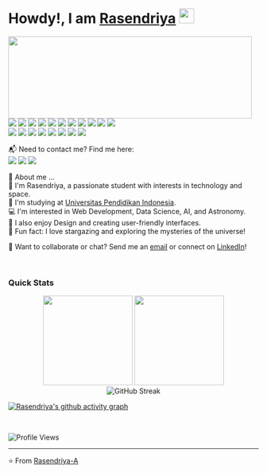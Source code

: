 <h1>Howdy!, I am <a href="https://github.com/Rasendriya-A">Rasendriya</a> <img height="30px" src="https://emojis.slackmojis.com/emojis/images/1531849430/4246/blob-sunglasses.gif?1531849430"></h1>


<p>
  <img align="left" width="490" height="165" src="https://github-readme-stats.vercel.app/api?username=Rasendriya-A&show_icons=true&hide_border=false&line_height=20&title_color=f69673&icon_color=1b93c9&show_owner=true"/>
  <p>
    <img src="https://img.shields.io/badge/-Visual%20Studio%20Code-23A9F2?style=flat-square&logo=Visual%20Studio%20Code&logoColor=white"/>
    <img src="https://img.shields.io/badge/-Github-181717?style=flat-square&logo=GitHub&logoColor=white"/>
    <img src="https://img.shields.io/badge/-Git-F44D27?style=flat-square&logo=Git&logoColor=white"/>
    <img src="https://img.shields.io/badge/-NPM-CB3837?style=flat-square&logo=NPM&logoColor=white"/>
    <img src="https://img.shields.io/badge/-Python-3776AB?style=flat-square&logo=Python&logoColor=white"/>
    <img src="https://img.shields.io/badge/-JavaScript-F7DF1E?style=flat-square&logo=JavaScript&logoColor=black"/>
    <img src="https://img.shields.io/badge/-React-61DAFB?style=flat-square&logo=React&logoColor=black"/>
    <img src="https://img.shields.io/badge/-Node.js-339933?style=flat-square&logo=Node.js&logoColor=white"/>
    <img src="https://img.shields.io/badge/-HTML5-E34F26?style=flat-square&logo=HTML5&logoColor=white"/>
    <img src="https://img.shields.io/badge/-CSS3-1572B6?style=flat-square&logo=CSS3&logoColor=white"/>
    <img src="https://img.shields.io/badge/-TensorFlow-FF6F00?style=flat-square&logo=TensorFlow&logoColor=white"/><br/>
    <img src="https://img.shields.io/badge/-Jupyter-F37626?style=flat-square&logo=Jupyter&logoColor=white"/>
    <img src="https://img.shields.io/badge/-Pandas-150458?style=flat-square&logo=Pandas&logoColor=white"/>
    <img src="https://img.shields.io/badge/-NumPy-013243?style=flat-square&logo=NumPy&logoColor=white"/>
    <img src="https://img.shields.io/badge/-Figma-F24E1E?style=flat-square&logo=Figma&logoColor=white"/>
    <img src="https://img.shields.io/badge/-Adobe%20Photoshop-31A8FF?style=flat-square&logo=Adobe%20Photoshop&logoColor=white"/>
    <img src="https://img.shields.io/badge/-Canva-00C4CC?style=flat-square&logo=Canva&logoColor=white"/>
    <img src="https://img.shields.io/badge/-Windows-0078D6?style=flat-square&logo=Windows&logoColor=white"/>
    <img src="https://img.shields.io/badge/-Notion-000000?style=flat-square&logo=Notion&logoColor=white"/>
  </p>
</p>
<p>
  📬 Need to contact me? Find me here:<br/>
  <a href="mailto:rasendriyaa@upi.edu?subject=[GitHub]%20Contact&body=Hello%20Rasendriya%2C%0A%0AI%20found%20your%20GitHub%20profile%20and%20wanted%20to%20reach%20out%20..."><img src="https://img.shields.io/badge/email-D14836.svg?style=for-the-badge&logo=GMail&logoColor=white"/></a>
  <a href="https://www.linkedin.com/in/Rasendriyaa/"><img src="https://img.shields.io/badge/linkedin-0077B5.svg?style=for-the-badge&logo=linkedin&logoColor=white"/></a>
  <a href="https://github.com/Rasendriya-A"><img src="https://img.shields.io/badge/github-181717.svg?style=for-the-badge&logo=github&logoColor=white"/></a>
</p>
<p>
  🌟 About me ...<br/>
  🧔 I'm <bold>Rasendriya</bold>, a passionate student with interests in technology and space.<br/>
  🏫 I'm studying at <a href="https://www.upi.edu/">Universitas Pendidikan Indonesia</a>.<br/>
  💻 I'm interested in <bold>Web Development</bold>, <bold>Data Science</bold>, <bold>AI</bold>, and <bold>Astronomy</bold>.<br/>
  🎨 I also enjoy <bold>Design</bold> and creating user-friendly interfaces.<br/>
  🌌 Fun fact: I love stargazing and exploring the mysteries of the universe!
</p>
<p>
  🔗 Want to collaborate or chat? Send me an <a href="mailto:rasendriyaa@upi.edu?subject=[GitHub]%20Contact&body=Hello%20Rasendriya%2C%0A%0AI%20found%20your%20GitHub%20profile%20and%20wanted%20to%20reach%20out%20...">email</a> or connect on <a href="https://www.linkedin.com/in/Rasendriyaa/">LinkedIn</a>!
</p><br/>

### Quick Stats
<div align="center">
  <img src="https://github-readme-stats.vercel.app/api?username=Rasendriya-A&show_icons=true&theme=tokyonight&hide_border=true&bg_color=0D1117&title_color=5BCDEC&icon_color=5BCDEC" height="180em" />
  <img src="https://github-readme-stats.vercel.app/api/top-langs/?username=Rasendriya-A&langs_count=8&layout=compact&theme=tokyonight&hide_border=true&bg_color=0D1117&title_color=5BCDEC&icon_color=5BCDEC" height="180em" />
</div>

<div align="center">
  <img src="https://github-readme-streak-stats.herokuapp.com/?user=Rasendriya-A&theme=tokyonight&hide_border=true&stroke=0000&background=0D1117&ring=5BCDEC&fire=5BCDEC&currStreakNum=FFFFFF&currStreakLabel=5BCDEC&sideNums=FFFFFF&sideLabels=FFFFFF" alt="GitHub Streak" />
</div>

[![Rasendriya's github activity graph](https://github-readme-activity-graph.vercel.app/graph?username=Rasendriya-A&theme=react-dark&hide_border=true)](https://github.com/ashutosh00710/github-readme-activity-graph)

<br clear="both" />

![Profile Views](https://komarev.com/ghpvc/?username=Rasendriya-A)

---

⭐️ From [Rasendriya-A](https://github.com/Rasendriya-A)

<!--
**Rasendriya-A/Rasendriya-A** is a ✨ _special_ ✨ repository because its `README.md` (this file) appears on your GitHub profile.
-->
<!--
**Rasendriya-A/Rasendriya-A** is a ✨ _special_ ✨ repository because its `README.md` (this file) appears on your GitHub profile.

Here are some ideas to get you started:

- 🔭 I’m currently working on ...
- 🌱 I’m currently learning ...
- 👯 I’m looking to collaborate on ...
- 🤔 I’m looking for help with ...
- 💬 Ask me about ...
- 📫 How to reach me: ...
- 😄 Pronouns: ...
- ⚡ Fun fact: ...
-->
